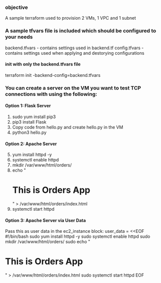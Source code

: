 ### objective

A sample terraform used to provision 2 VMs, 1 VPC and 1 subnet

### A sample tfvars file is included which should be configured to your needs

backend.tfvars - contains settings used in backend.tf
config.tfvars - contains settings used when applying and destorying configurations

#### init with only the backend.tfvars file

terraform init -backend-config=backend.tfvars

### You can create a server on the VM you want to test TCP connections with using the following:

#### Option 1: Flask Server

1. sudo yum install pip3
2. pip3 install Flask
3. Copy code from hello.py and create hello.py in the VM
4. python3 hello.py

#### Option 2: Apache Server

5. yum install httpd -y
6. systemctl enable httpd
7. mkdir /var/www/html/orders/
8. echo "<h1>This is Orders App</h1>" > /var/www/html/orders/index.html
9. systemctl start httpd

#### Option 3: Apache Server via User Data

Pass this as user data in the ec2_instance block:
user_data = <<EOF
  #!/bin/bash
  sudo yum install httpd -y
  sudo systemctl enable httpd
  sudo mkdir /var/www/html/orders/
  sudo echo "<h1>This is Orders App</h1>" > /var/www/html/orders/index.html
  sudo systemctl start httpd 
  EOF